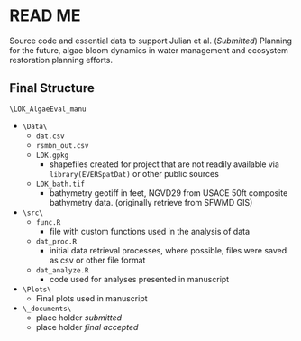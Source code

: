 
<!-- README.md is generated from README.Rmd. Please edit that file -->

# READ ME

Source code and essential data to support Julian et al. (*Submitted*)
Planning for the future, algae bloom dynamics in water management and
ecosystem restoration planning efforts.

## Final Structure

`\LOK_AlgaeEval_manu`

- `\Data\`
  - `dat.csv`
  - `rsmbn_out.csv`
  - `LOK.gpkg`
    - shapefiles created for project that are not readily available via
      `library(EVERSpatDat)` or other public sources
  - `LOK_bath.tif`
    - bathymetry geotiff in feet, NGVD29 from USACE 50ft composite
      bathymetry data. (originally retrieve from SFWMD GIS)
- `\src\`
  - `func.R`
    - file with custom functions used in the analysis of data
  - `dat_proc.R`
    - initial data retrieval processes, where possible, files were saved
      as csv or other file format
  - `dat_analyze.R`
    - code used for analyses presented in manuscript
- `\Plots\`
  - Final plots used in manuscript
- `\_documents\`
  - place holder *submitted*
  - place holder *final accepted*
